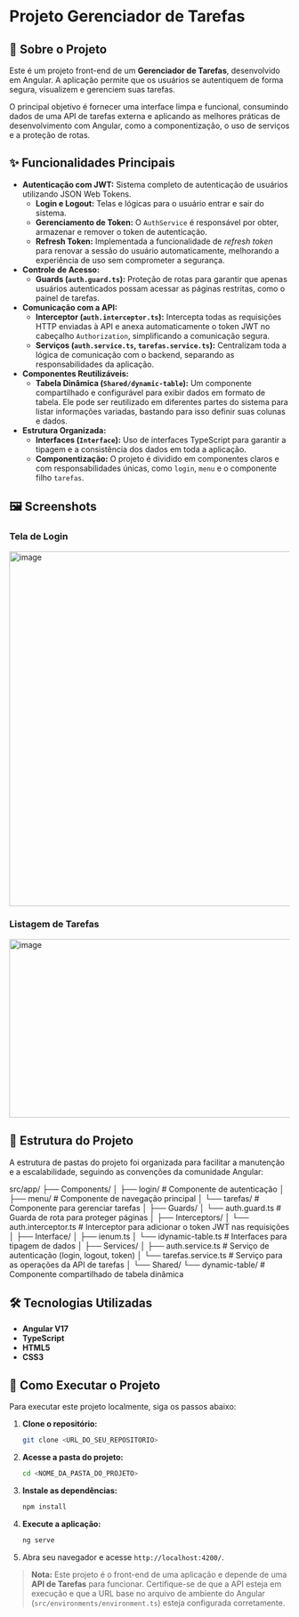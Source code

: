 # Projeto Gerenciador de Tarefas

## 📖 Sobre o Projeto

Este é um projeto front-end de um **Gerenciador de Tarefas**, desenvolvido em Angular. A aplicação permite que os usuários se autentiquem de forma segura, visualizem e gerenciem suas tarefas.

O principal objetivo é fornecer uma interface limpa e funcional, consumindo dados de uma API de tarefas externa e aplicando as melhores práticas de desenvolvimento com Angular, como a componentização, o uso de serviços e a proteção de rotas.


## ✨ Funcionalidades Principais

* **Autenticação com JWT:** Sistema completo de autenticação de usuários utilizando JSON Web Tokens.
    * **Login e Logout:** Telas e lógicas para o usuário entrar e sair do sistema.
    * **Gerenciamento de Token:** O `AuthService` é responsável por obter, armazenar e remover o token de autenticação.
    * **Refresh Token:** Implementada a funcionalidade de *refresh token* para renovar a sessão do usuário automaticamente, melhorando a experiência de uso sem comprometer a segurança.
* **Controle de Acesso:**
    * **Guards (`auth.guard.ts`):** Proteção de rotas para garantir que apenas usuários autenticados possam acessar as páginas restritas, como o painel de tarefas.
* **Comunicação com a API:**
    * **Interceptor (`auth.interceptor.ts`):** Intercepta todas as requisições HTTP enviadas à API e anexa automaticamente o token JWT no cabeçalho `Authorization`, simplificando a comunicação segura.
    * **Serviços (`auth.service.ts`, `tarefas.service.ts`):** Centralizam toda a lógica de comunicação com o backend, separando as responsabilidades da aplicação.
* **Componentes Reutilizáveis:**
    * **Tabela Dinâmica (`Shared/dynamic-table`):** Um componente compartilhado e configurável para exibir dados em formato de tabela. Ele pode ser reutilizado em diferentes partes do sistema para listar informações variadas, bastando para isso definir suas colunas e dados.
* **Estrutura Organizada:**
    * **Interfaces (`Interface`):** Uso de interfaces TypeScript para garantir a tipagem e a consistência dos dados em toda a aplicação.
    * **Componentização:** O projeto é dividido em componentes claros e com responsabilidades únicas, como `login`, `menu` e o componente filho `tarefas`.


## 🖼️ Screenshots

### Tela de Login
<img width="1323" height="638" alt="image" src="https://github.com/user-attachments/assets/0d811bcf-b407-46ee-a894-15f70b218748" />

### Listagem de Tarefas
<img width="1365" height="321" alt="image" src="https://github.com/user-attachments/assets/b4e4cbc6-6d38-4f84-b2d4-1658dcbd1e4e" />


## 📂 Estrutura do Projeto

A estrutura de pastas do projeto foi organizada para facilitar a manutenção e a escalabilidade, seguindo as convenções da comunidade Angular:

src/app/
├── Components/
│   ├── login/         # Componente de autenticação
│   ├── menu/          # Componente de navegação principal
│   └── tarefas/       # Componente para gerenciar tarefas
│
├── Guards/
│   └── auth.guard.ts  # Guarda de rota para proteger páginas
│
├── Interceptors/
│   └── auth.interceptor.ts # Interceptor para adicionar o token JWT nas requisições
│
├── Interface/
│   ├── ienum.ts
│   └── idynamic-table.ts # Interfaces para tipagem de dados
│
├── Services/
│   ├── auth.service.ts    # Serviço de autenticação (login, logout, token)
│   └── tarefas.service.ts # Serviço para as operações da API de tarefas
│
└── Shared/
└── dynamic-table/ # Componente compartilhado de tabela dinâmica

## 🛠️ Tecnologias Utilizadas

* **Angular V17**
* **TypeScript**
* **HTML5**
* **CSS3**

## 🚀 Como Executar o Projeto

Para executar este projeto localmente, siga os passos abaixo:

1.  **Clone o repositório:**
    ```bash
    git clone <URL_DO_SEU_REPOSITORIO>
    ```

2.  **Acesse a pasta do projeto:**
    ```bash
    cd <NOME_DA_PASTA_DO_PROJETO>
    ```

3.  **Instale as dependências:**
    ```bash
    npm install
    ```

4.  **Execute a aplicação:**
    ```bash
    ng serve
    ```

5.  Abra seu navegador e acesse `http://localhost:4200/`.

> **Nota:** Este projeto é o front-end de uma aplicação e depende de uma **API de Tarefas** para funcionar. Certifique-se de que a API esteja em execução e que a URL base no arquivo de ambiente do Angular (`src/environments/environment.ts`) esteja configurada corretamente.

